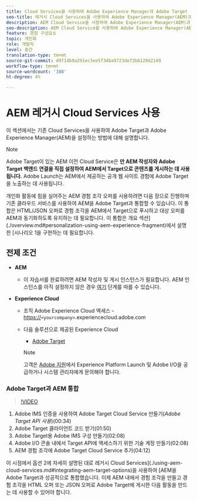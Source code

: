 ```yaml
---
title: Cloud Services을 사용하여 Adobe Experience Manager과 Adobe Target 통합
seo-title: 레거시 Cloud Services을 사용하여 Adobe Experience Manager(AEM)과 Adobe Target 통합
description: AEM Cloud Service을 사용하여 Adobe Experience Manager(AEM)과 Adobe Target을 통합하는 방법에 대한 단계별 연습
seo-description: AEM Cloud Service을 사용하여 Adobe Experience Manager(AEM)과 Adobe Target을 통합하는 방법에 대한 단계별 연습
feature: 경험 구성요소
topic: 개인화
role: 개발자
level: 중간
translation-type: tm+mt
source-git-commit: d9714b9a291ec3ee5f3dba9723de72bb120d2149
workflow-type: tm+mt
source-wordcount: '388'
ht-degree: 4%

---
```



# AEM 레거시 Cloud Services 사용

이 섹션에서는 기존 Cloud Services을 사용하여 Adobe Target과 Adobe Experience Manager(AEM)을 설정하는 방법에 대해 설명합니다.

>[!NOTE]
>
> Adobe Target이 있는 AEM 이전 Cloud Service은 **만 AEM 작성자와 Adobe Target 백엔드 연결을 직접 설정하여 AEM에서 Target으로 콘텐츠를 게시하는 데 사용됩니다.** Adobe Launch는 AEM에서 제공하는 공개 웹 사이트 경험에 Adobe Target을 노출하는 데 사용됩니다.

개인화 활동에 힘을 실어주는 AEM 경험 조각 오퍼를 사용하려면 다음 장으로 진행하며 기존 클라우드 서비스를 사용하여 AEM을 Adobe Target과 통합할 수 있습니다. 이 통합은 HTML/JSON 오퍼로 경험 조각을 AEM에서 Target으로 푸시하고 대상 오퍼를 AEM과 동기화하도록 유지하는 데 필요합니다. 이 통합은 개요 섹션](./overview.md#personalization-using-aem-experience-fragment)에서 설명한 [시나리오 1을 구현하는 데 필요합니다.

## 전제 조건

* **AEM**

   * 이 자습서를 완료하려면 AEM 작성자 및 게시 인스턴스가 필요합니다. AEM 인스턴스를 아직 설정하지 않은 경우 [여기](./implementation.md#set-up-aem) 단계를 따를 수 있습니다.

* **Experience Cloud**
   * 조직 Adobe Experience Cloud 액세스 - <https://>`<yourcompany>`.experiencecloud.adobe.com
   * 다음 솔루션으로 제공된 Experience Cloud
      * [Adobe Target](https://experiencecloud.adobe.com)

      >[!NOTE]
      >
      > 고객은 [Adobe 지원](https://helpx.adobe.com/kr/contact/enterprise-support.ec.html)에서 Experience Platform Launch 및 Adobe I/O을 공급하거나 시스템 관리자에게 문의해야 합니다.



### Adobe Target과 AEM 통합

>[!VIDEO](https://video.tv.adobe.com/v/28428?quality=12&learn=on)

1. Adobe IMS 인증을 사용하여 Adobe Target Cloud Service 만들기(*Adobe Target API 사용*)(00:34)
2. Adobe Target 클라이언트 코드 받기(01:50)
3. Adobe Target용 Adobe IMS 구성 만들기(02:08)
4. Adobe I/O 콘솔 내에서 Target API에 액세스하기 위한 기술 계정 만들기(02:08)
5. AEM 경험 조각에 Adobe Target Cloud Service 추가(04:12)

이 시점에서 옵션 2에 자세히 설명된 대로 레거시 Cloud Services](./using-aem-cloud-services.md#integrating-aem-target-options)을 사용하여 [AEM을 Adobe Target과 성공적으로 통합했습니다. 이제 AEM 내에서 경험 조각을 만들고 경험 조각을 HTML 오퍼 또는 JSON 오퍼로 Adobe Target에 게시한 다음 활동을 만드는 데 사용할 수 있어야 합니다.
